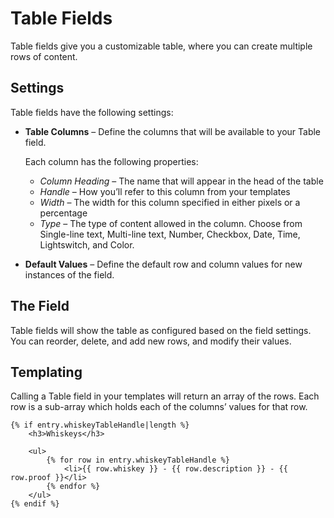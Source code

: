 # Table Fields

Table fields give you a customizable table, where you can create multiple rows of content.

## Settings

Table fields have the following settings:

* **Table Columns** – Define the columns that will be available to your Table field.
    
    Each column has the following properties:
    
  * *Column Heading* – The name that will appear in the head of the table
  * *Handle* – How you’ll refer to this column from your templates
  * *Width* – The width for this column specified in either pixels or a percentage
  * *Type* – The type of content allowed in the column. Choose from Single-line text, Multi-line text, Number, Checkbox, Date, Time, Lightswitch, and Color.
* **Default Values** – Define the default row and column values for new instances of the field.

## The Field

Table fields will show the table as configured based on the field settings. You can reorder, delete, and add new rows, and modify their values.

## Templating

Calling a Table field in your templates will return an array of the rows. Each row is a sub-array which holds each of the columns’ values for that row.

```twig
{% if entry.whiskeyTableHandle|length %}
    <h3>Whiskeys</h3>

    <ul>
        {% for row in entry.whiskeyTableHandle %}
            <li>{{ row.whiskey }} - {{ row.description }} - {{ row.proof }}</li>
        {% endfor %}
    </ul>
{% endif %}
```